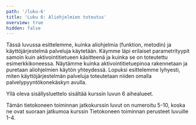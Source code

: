 ```yaml
---
path: '/luku-6'
title: 'Luku 6: Aliohjelmien toteutus'
overview: true
hidden: false
---
```


Tässä luvussa esittelemme, kuinka aliohjelmia (funktion, metodin) ja käyttöjärjestelmä palveluja käytetään. Käymme läpi erilaiset parametrityypit samoin kuin aktivointitietueen käsitteenä ja kuinka se on toteutettu esimerkkikoneessa. Näytämme kuinka aktivointitietuepinoa rakennetaan ja puretaan aliohjelmien käytön yhteydessä. Lopuksi esittelemme lyhyesti, miten käyttöjärjestelmän palveluja toteutetaan niiden omalla palvelypyyntökonekäskyn avulla. 

<please-login></please-login>

<pages-in-this-section></pages-in-this-section>

Yllä oleva sisällysluettelo sisältää kurssin luvun 6 aihealueet.

Tämän tietokoneen toiminnan jatkokurssin luvut on numeroitu 5-10, koska ne ovat suoraan jatkumoa kurssin Tietokoneen toiminnan perusteet luvuille 1-4.

<exercises-in-this-section></exercises-in-this-section>
